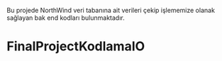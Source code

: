 Bu projede NorthWind veri tabanına ait verileri çekip işlememize olanak sağlayan bak end kodları bulunmaktadır. 

# FinalProjectKodlamaIO
